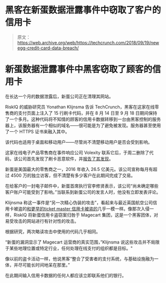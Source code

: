 # 黑客在新蛋数据泄露事件中窃取了客户的信用卡

> 原文：<https://web.archive.org/web/https://techcrunch.com/2018/09/19/newegg-credit-card-data-breach/>

# 新蛋数据泄露事件中黑客窃取了顾客的信用卡

在长达一个月的数据泄露后，新蛋公司正在清理其网站。

RiskIQ 的威胁研究员 Yonathan Klijnsma 告诉 TechCrunch，黑客在这家在线零售商的支付页面上注入了 15 行刷卡代码，并在 8 月 14 日至 9 月 18 日期间保持了一个多月。这种代码将不知情的顾客的信用卡数据转移到一台由黑客控制的服务器上，该服务器有一个相似的域名——很可能是为了避免被发现。服务器甚至使用了一个 HTTPS 证书来融入其中。

该代码也适用于桌面和移动用户——尽管尚不清楚移动用户是否会受到影响。

这家在线电子产品零售商在事件响应公司 Volexity 联系它后，于周二删除了代码，该公司首先发现了刷卡恶意软件，并[报告了其发现](https://web.archive.org/web/20230331000351/https://www.volexity.com/blog/2018/09/19/magecart-strikes-again-newegg)。

新蛋是美国最大的零售商之一，2016 年收入 26.5 亿美元。该公司宣称每月有超过 4500 万的独立访客，但不清楚有多少客户在此期间完成了交易。

在给客户的一封电子邮件中，新蛋首席执行官李修贤表示，该公司“尚未确定哪些客户账户可能受到了影响。”当联系到新蛋公司的发言人时，他没有立即发表评论。

Klijnsma 称这一事件是“另一次精心伪装的攻击”，看起来与最近英国航空公司信用卡被盗的[和更早的](https://web.archive.org/web/20230331000351/https://techcrunch.com/2018/09/06/british-airways-customer-data-stolen-in-data-breach/)[ticket master 信用卡被盗的](https://web.archive.org/web/20230331000351/https://techcrunch.com/2018/06/28/bank-says-ticketmaster-knew-of-breach-months-before-taking-action/)几乎一模一样。像那次入侵一样，RiskIQ 将新蛋信用卡盗窃案归咎于 Magecart 集团，这是一个黑客团体，对易受攻击的网站进行有针对性的攻击。

根据研究，两次略读攻击中使用的代码几乎相同。

“新蛋的漏洞显示了 Magecart 运营商的真实范围，”Klijnsma 说这些攻击并不局限于某些地理位置或特定行业，任何处理在线支付的组织都是目标。"

像以前的盗卡活动一样，他说黑客“整合了受害者的支付系统，与基础设施融为一体，并尽可能长时间地呆在那里。”

在此期间输入信用卡数据的任何人都应该立即联系他们的银行。